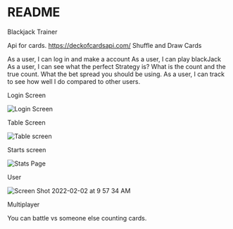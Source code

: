 # README

Blackjack Trainer





Api for cards. 
 https://deckofcardsapi.com/
Shuffle and Draw Cards


As a user, I can log in and make a account
As a user, I can play blackJack
As a user, I can see what the perfect Strategy is? What is the count and the true count. What the bet spread you should be using.
As a user, I can track to see how well I do compared to other users.



Login Screen

![Login Screen](https://user-images.githubusercontent.com/93499411/152198181-d0ceeb49-ea67-4752-bac9-f9fda1532743.png)


Table Screen

![Table screen](https://user-images.githubusercontent.com/93499411/152198211-cd19b62f-b239-40d0-ab8c-ba75ba143411.png)


Starts screen

![Stats Page](https://user-images.githubusercontent.com/93499411/152198261-377be036-b3de-4025-8372-5528dad96bcb.png)


User

![Screen Shot 2022-02-02 at 9 57 34 AM](https://user-images.githubusercontent.com/93499411/152200625-7ba58861-a24d-4fac-87eb-899f1b22f0fa.png)



Multiplayer

You can battle vs someone else counting cards. 
